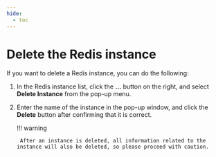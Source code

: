 ```yaml
---
hide:
  - toc
---
```


# Delete the Redis instance

If you want to delete a Redis instance, you can do the following:

1. In the Redis instance list, click the __...__ button on the right, and select __Delete Instance__ from the pop-up menu.

    <!--screenshot-->

2. Enter the name of the instance in the pop-up window, and click the __Delete__ button after confirming that it is correct.

    <!--screenshot-->

    !!! warning

        After an instance is deleted, all information related to the instance will also be deleted, so please proceed with caution.